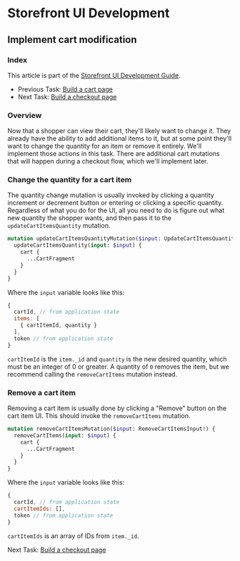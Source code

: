 #  Storefront UI Development 
## Implement cart modification

### Index
This article is part of the [Storefront UI Development Guide](./storefront-intro.md).
- Previous Task: [Build a cart page](./storefront-cart-page.md)
- Next Task: [Build a checkout page](./storefront-checkout-page.md)

### Overview
Now that a shopper can view their cart, they'll likely want to change it. They already have the ability to add additional items to it, but at some point they'll want to change the quantity for an item or remove it entirely. We'll implement those actions in this task. There are additional cart mutations that will happen during a checkout flow, which we'll implement later.

### Change the quantity for a cart item

The quantity change mutation is usually invoked by clicking a quantity increment or decrement button or entering or clicking a specific quantity. Regardless of what you do for the UI, all you need to do is figure out what new quantity the shopper wants, and then pass it to the `updateCartItemsQuantity` mutation.

```graphql
mutation updateCartItemsQuantityMutation($input: UpdateCartItemsQuantityInput!) {
  updateCartItemsQuantity(input: $input) {
    cart {
      ...CartFragment
    }
  }
}
```

Where the `input` variable looks like this:

```js
{
  cartId, // from application state
  items: [
    { cartItemId, quantity }
  ],
  token // from application state
}
```

`cartItemId` is the `item._id` and `quantity` is the new desired quantity, which must be an integer of 0 or greater. A quantity of `0` removes the item, but we recommend calling the `removeCartItems` mutation instead.

### Remove a cart item

Removing a cart item is usually done by clicking a "Remove" button on the cart item UI. This should invoke the `removeCartItems` mutation.

```graphql
mutation removeCartItemsMutation($input: RemoveCartItemsInput!) {
  removeCartItems(input: $input) {
    cart {
      ...CartFragment
    }
  }
}
```

Where the `input` variable looks like this:

```js
{
  cartId, // from application state
  cartItemIds: [],
  token // from application state
}
```

`cartItemIds` is an array of IDs from `item._id`.

Next Task: [Build a checkout page](./storefront-checkout-page.md)

